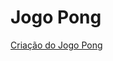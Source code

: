 # Jogo Pong


<a href="https://wtomalves.github.io/logica_programacao_inicial_3/terceiro_teste/jogoPong.html
"> Criação do Jogo Pong</a>
